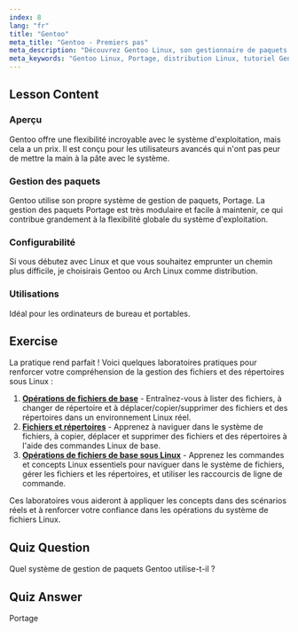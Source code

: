 ```yaml
---
index: 8
lang: "fr"
title: "Gentoo"
meta_title: "Gentoo - Premiers pas"
meta_description: "Découvrez Gentoo Linux, son gestionnaire de paquets Portage et sa grande configurabilité. Découvrez si cette distribution flexible est faite pour votre parcours Linux avancé."
meta_keywords: "Gentoo Linux, Portage, distribution Linux, tutoriel Gentoo, débutant Linux, guide Linux, configurabilité Gentoo"
---
```


## Lesson Content

### Aperçu

Gentoo offre une flexibilité incroyable avec le système d'exploitation, mais cela a un prix. Il est conçu pour les utilisateurs avancés qui n'ont pas peur de mettre la main à la pâte avec le système.

### Gestion des paquets

Gentoo utilise son propre système de gestion de paquets, Portage. La gestion des paquets Portage est très modulaire et facile à maintenir, ce qui contribue grandement à la flexibilité globale du système d'exploitation.

### Configurabilité

Si vous débutez avec Linux et que vous souhaitez emprunter un chemin plus difficile, je choisirais Gentoo ou Arch Linux comme distribution.

### Utilisations

Idéal pour les ordinateurs de bureau et portables.

## Exercise

La pratique rend parfait ! Voici quelques laboratoires pratiques pour renforcer votre compréhension de la gestion des fichiers et des répertoires sous Linux :

1. **[Opérations de fichiers de base](https://labex.io/fr/labs/linux-basic-files-operations-270248)** - Entraînez-vous à lister des fichiers, à changer de répertoire et à déplacer/copier/supprimer des fichiers et des répertoires dans un environnement Linux réel.
2. **[Fichiers et répertoires](https://labex.io/fr/labs/linux-files-and-directories-270246)** - Apprenez à naviguer dans le système de fichiers, à copier, déplacer et supprimer des fichiers et des répertoires à l'aide des commandes Linux de base.
3. **[Opérations de fichiers de base sous Linux](https://labex.io/fr/labs/linux-basic-file-operations-in-linux-18001)** - Apprenez les commandes et concepts Linux essentiels pour naviguer dans le système de fichiers, gérer les fichiers et les répertoires, et utiliser les raccourcis de ligne de commande.

Ces laboratoires vous aideront à appliquer les concepts dans des scénarios réels et à renforcer votre confiance dans les opérations du système de fichiers Linux.

## Quiz Question

Quel système de gestion de paquets Gentoo utilise-t-il ?

## Quiz Answer

Portage
